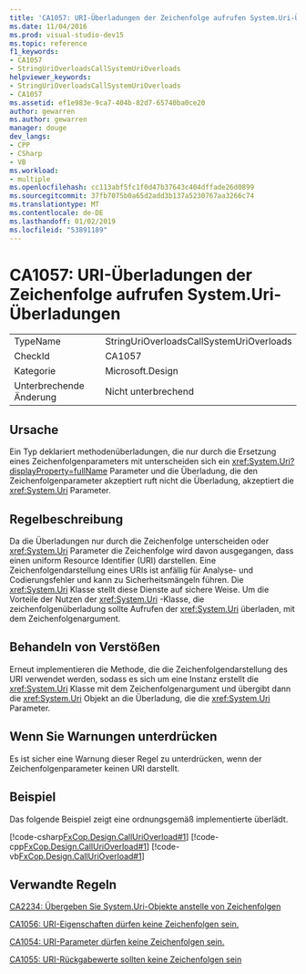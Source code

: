 ```yaml
---
title: 'CA1057: URI-Überladungen der Zeichenfolge aufrufen System.Uri-Überladungen'
ms.date: 11/04/2016
ms.prod: visual-studio-dev15
ms.topic: reference
f1_keywords:
- CA1057
- StringUriOverloadsCallSystemUriOverloads
helpviewer_keywords:
- StringUriOverloadsCallSystemUriOverloads
- CA1057
ms.assetid: ef1e983e-9ca7-404b-82d7-65740ba0ce20
author: gewarren
ms.author: gewarren
manager: douge
dev_langs:
- CPP
- CSharp
- VB
ms.workload:
- multiple
ms.openlocfilehash: cc113abf5fc1f0d47b37643c404dffade26d0899
ms.sourcegitcommit: 37fb7075b0a65d2add3b137a5230767aa3266c74
ms.translationtype: MT
ms.contentlocale: de-DE
ms.lasthandoff: 01/02/2019
ms.locfileid: "53891189"
---
```

# <a name="ca1057-string-uri-overloads-call-systemuri-overloads"></a>CA1057: URI-Überladungen der Zeichenfolge aufrufen System.Uri-Überladungen

|||
|-|-|
|TypeName|StringUriOverloadsCallSystemUriOverloads|
|CheckId|CA1057|
|Kategorie|Microsoft.Design|
|Unterbrechende Änderung|Nicht unterbrechend|

## <a name="cause"></a>Ursache

Ein Typ deklariert methodenüberladungen, die nur durch die Ersetzung eines Zeichenfolgenparameters mit unterscheiden sich ein <xref:System.Uri?displayProperty=fullName> Parameter und die Überladung, die den Zeichenfolgenparameter akzeptiert ruft nicht die Überladung, akzeptiert die <xref:System.Uri> Parameter.

## <a name="rule-description"></a>Regelbeschreibung
 Da die Überladungen nur durch die Zeichenfolge unterscheiden oder <xref:System.Uri> Parameter die Zeichenfolge wird davon ausgegangen, dass einen uniform Resource Identifier (URI) darstellen. Eine Zeichenfolgendarstellung eines URIs ist anfällig für Analyse- und Codierungsfehler und kann zu Sicherheitsmängeln führen. Die <xref:System.Uri> Klasse stellt diese Dienste auf sichere Weise. Um die Vorteile der Nutzen der <xref:System.Uri> -Klasse, die zeichenfolgenüberladung sollte Aufrufen der <xref:System.Uri> überladen, mit dem Zeichenfolgenargument.

## <a name="how-to-fix-violations"></a>Behandeln von Verstößen
 Erneut implementieren die Methode, die die Zeichenfolgendarstellung des URI verwendet werden, sodass es sich um eine Instanz erstellt die <xref:System.Uri> Klasse mit dem Zeichenfolgenargument und übergibt dann die <xref:System.Uri> Objekt an die Überladung, die die <xref:System.Uri> Parameter.

## <a name="when-to-suppress-warnings"></a>Wenn Sie Warnungen unterdrücken
 Es ist sicher eine Warnung dieser Regel zu unterdrücken, wenn der Zeichenfolgenparameter keinen URI darstellt.

## <a name="example"></a>Beispiel
 Das folgende Beispiel zeigt eine ordnungsgemäß implementierte überlädt.

 [!code-csharp[FxCop.Design.CallUriOverload#1](../code-quality/codesnippet/CSharp/ca1057-string-uri-overloads-call-system-uri-overloads_1.cs)]
 [!code-cpp[FxCop.Design.CallUriOverload#1](../code-quality/codesnippet/CPP/ca1057-string-uri-overloads-call-system-uri-overloads_1.cpp)]
 [!code-vb[FxCop.Design.CallUriOverload#1](../code-quality/codesnippet/VisualBasic/ca1057-string-uri-overloads-call-system-uri-overloads_1.vb)]

## <a name="related-rules"></a>Verwandte Regeln
 [CA2234: Übergeben Sie System.Uri-Objekte anstelle von Zeichenfolgen](../code-quality/ca2234-pass-system-uri-objects-instead-of-strings.md)

 [CA1056: URI-Eigenschaften dürfen keine Zeichenfolgen sein.](../code-quality/ca1056-uri-properties-should-not-be-strings.md)

 [CA1054: URI-Parameter dürfen keine Zeichenfolgen sein.](../code-quality/ca1054-uri-parameters-should-not-be-strings.md)

 [CA1055: URI-Rückgabewerte sollten keine Zeichenfolgen sein](../code-quality/ca1055-uri-return-values-should-not-be-strings.md)